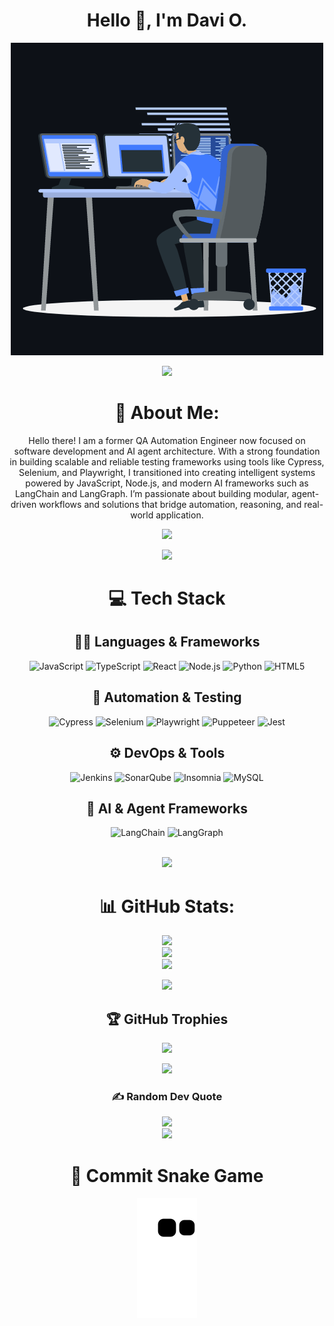 <div align="center">
  <h1 align="center">Hello 👋, I'm Davi O. </h1>
  <p align="center"><img src="animation.gif" width="500" alt="animation.gif"></p>
  <img src="https://user-images.githubusercontent.com/73097560/115834477-dbab4500-a447-11eb-908a-139a6edaec5c.gif">             

  # 💫 About Me:
  Hello there! I am a former QA Automation Engineer now focused on software development and AI agent architecture. With a strong foundation in building scalable and reliable testing frameworks using tools like Cypress, Selenium, and Playwright, I transitioned into creating intelligent systems powered by JavaScript, Node.js, and modern AI frameworks such as LangChain and LangGraph. I’m passionate about building modular, agent-driven workflows and solutions that bridge automation, reasoning, and real-world application.</br>

  ![](https://komarev.com/ghpvc/?username=davioliveeira&color=447ff7&label=Visitor+count)

  <img src="https://user-images.githubusercontent.com/73097560/115834477-dbab4500-a447-11eb-908a-139a6edaec5c.gif">

 # 💻 Tech Stack

## 👨‍💻 Languages & Frameworks
![JavaScript](https://img.shields.io/badge/JavaScript-F7DF1E?style=for-the-badge&logo=javascript&logoColor=black)
![TypeScript](https://img.shields.io/badge/TypeScript-3178C6?style=for-the-badge&logo=typescript&logoColor=white)
![React](https://img.shields.io/badge/React-20232A?style=for-the-badge&logo=react&logoColor=61DAFB)
![Node.js](https://img.shields.io/badge/Node.js-339933?style=for-the-badge&logo=nodedotjs&logoColor=white)
![Python](https://img.shields.io/badge/Python-3776AB?style=for-the-badge&logo=python&logoColor=white)
![HTML5](https://img.shields.io/badge/HTML5-E34F26?style=for-the-badge&logo=html5&logoColor=white)


## 🧪 Automation & Testing
![Cypress](https://img.shields.io/badge/Cypress-17202C?style=for-the-badge&logo=cypress&logoColor=white)
![Selenium](https://img.shields.io/badge/Selenium-43B02A?style=for-the-badge&logo=selenium&logoColor=white)
![Playwright](https://img.shields.io/badge/Playwright-25A162?style=for-the-badge&logo=playwright&logoColor=white)
![Puppeteer](https://img.shields.io/badge/Puppeteer-40B5A4?style=for-the-badge&logo=puppeteer&logoColor=white)
![Jest](https://img.shields.io/badge/Jest-C21325?style=for-the-badge&logo=jest&logoColor=white)

## ⚙️ DevOps & Tools
![Jenkins](https://img.shields.io/badge/Jenkins-D24939?style=for-the-badge&logo=jenkins&logoColor=white)
![SonarQube](https://img.shields.io/badge/SonarQube-4E9BCD?style=for-the-badge&logo=sonarqube&logoColor=white)
![Insomnia](https://img.shields.io/badge/Insomnia-5849BE?style=for-the-badge&logo=insomnia&logoColor=white)
![MySQL](https://img.shields.io/badge/MySQL-005C84?style=for-the-badge&logo=mysql&logoColor=white)

## 🤖 AI & Agent Frameworks
![LangChain](https://img.shields.io/badge/LangChain-000000?style=for-the-badge&logo=OpenAI&logoColor=white)
![LangGraph](https://img.shields.io/badge/LangGraph-000000?style=for-the-badge&logo=OpenAI&logoColor=white)


  <br>
  <img src="https://user-images.githubusercontent.com/73097560/115834477-dbab4500-a447-11eb-908a-139a6edaec5c.gif">

  # 📊 GitHub Stats:
  ![](https://github-readme-stats.vercel.app/api?username=davioliveeira&theme=react&hide_border=false&include_all_commits=true&count_private=true)<br/>
  ![](https://github-readme-streak-stats.herokuapp.com/?user=davioliveeira&theme=react&hide_border=false)<br/>
  ![](https://github-readme-stats.vercel.app/api/top-langs/?username=davioliveeira&theme=react&hide_border=false&include_all_commits=true&count_private=true&layout=compact)<br/>

  <img src="https://user-images.githubusercontent.com/73097560/115834477-dbab4500-a447-11eb-908a-139a6edaec5c.gif">

  ## 🏆 GitHub Trophies
  ![](https://github-profile-trophy.vercel.app/?username=davioliveeira&theme=algolia&no-frame=true&no-bg=true&margin-w=5)

  <img src="https://user-images.githubusercontent.com/73097560/115834477-dbab4500-a447-11eb-908a-139a6edaec5c.gif">

  ### ✍️ Random Dev Quote
  ![](https://quotes-github-readme.vercel.app/api?type=horizontal&theme=radical)
  <br>
  <img src="https://user-images.githubusercontent.com/73097560/115834477-dbab4500-a447-11eb-908a-139a6edaec5c.gif">
  # 🐍 Commit Snake Game 
  ![Snake animation](https://github.com/davioliveeira/davioliveeira/blob/output/github-contribution-grid-snake.svg) 

</div>
